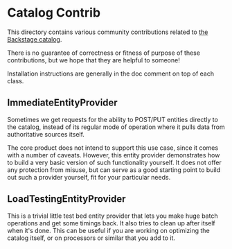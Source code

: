 # Catalog Contrib

This directory contains various community contributions related to [the Backstage catalog](https://backstage.io/docs/features/software-catalog/).

There is no guarantee of correctness or fitness of purpose of these
contributions, but we hope that they are helpful to someone!

Installation instructions are generally in the doc comment on top of each class.

## ImmediateEntityProvider

Sometimes we get requests for the ability to POST/PUT entities directly to the
catalog, instead of its regular mode of operation where it pulls data from
authoritative sources itself.

The core product does not intend to support this use case, since it comes with a
number of caveats. However, this entity provider demonstrates how to build a
very basic version of such functionality yourself. It does not offer any
protection from misuse, but can serve as a good starting point to build out such
a provider yourself, fit for your particular needs.

## LoadTestingEntityProvider

This is a trivial little test bed entity provider that lets you make huge batch
operations and get some timings back. It also tries to clean up after itself
when it's done. This can be useful if you are working on optimizing the catalog
itself, or on processors or similar that you add to it.
